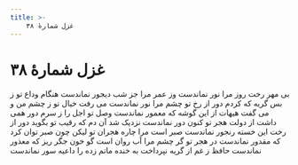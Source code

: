 ```yaml
---
title: >-
    غزل شمارهٔ ۳۸
---
```

# غزل شمارهٔ ۳۸

بی مهر رخت روز مرا نور نماندست
وز عمر مرا جز شب دیجور نماندست
هنگام وداع تو ز بس گریه که کردم
دور از رخ تو چشم مرا نور نماندست
می رفت خیال تو ز چشم من و می گفت
هیهات از این گوشه که معمور نماندست
وصل تو اجل را ز سرم دور همی داشت
از دولت هجر تو کنون دور نماندست
نزدیک شد آن دم که رقیب تو بگوید
دور از رخت این خسته رنجور نماندست
صبر است مرا چاره هجران تو لیکن
چون صبر توان کرد که مقدور نماندست
در هجر تو گر چشم مرا آب روان است
گو خون جگر ریز که معذور نماندست
حافظ ز غم از گریه نپرداخت به خنده
ماتم زده را داعیه سور نماندست
